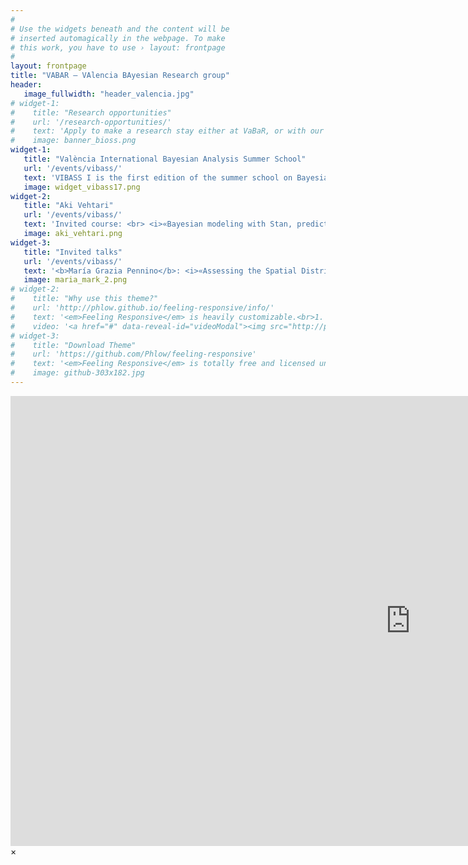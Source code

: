```yaml
---
#
# Use the widgets beneath and the content will be
# inserted automagically in the webpage. To make
# this work, you have to use › layout: frontpage
#
layout: frontpage
title: "VABAR – VAlencia BAyesian Research group"
header:
   image_fullwidth: "header_valencia.jpg"
# widget-1:
#    title: "Research opportunities"
#    url: '/research-opportunities/'
#    text: 'Apply to make a research stay either at VaBaR, or with our partners BioSS in Scotland.'
#    image: banner_bioss.png
widget-1:
   title: "València International Bayesian Analysis Summer School"
   url: '/events/vibass/'
   text: 'VIBASS I is the first edition of the summer school on Bayesian Statistics to be held from 17th until 21st July 2017 in València (Spain). VIBASS offers an opportunity to be introduced into the Bayesian reasoning without previous knowledge in the subject.<br /><b><a href="assets/vibass17/abstracts_book.pdf">Book of abstracts</a></b>'
   image: widget_vibass17.png
widget-2:
   title: "Aki Vehtari"
   url: '/events/vibass/'
   text: 'Invited course: <br> <i>«Bayesian modeling with Stan, predictive model assessment and comparison, and variable selection in large p, small n case.»</i>'
   image: aki_vehtari.png
widget-3:
   title: "Invited talks"
   url: '/events/vibass/'
   text: '<b>María Grazia Pennino</b>: <i>«Assessing the Spatial Distribution of Species using Bayesian Hierarchical Models»</i> <br> <b>Mark Brewer</b>: <i>«Practical Application of Bayesian Methods in Ecology and Environmental Science»</i>'
   image: maria_mark_2.png
# widget-2:
#    title: "Why use this theme?"
#    url: 'http://phlow.github.io/feeling-responsive/info/'
#    text: '<em>Feeling Responsive</em> is heavily customizable.<br>1. Language-Support :)<br>2. Optimized for speed and it&#39;s responsive.<br>3. Built on <a href="http://foundation.zurb.com/">Foundation Framework</a>.<br>4. Seven different Headers.<br>5. Customizable navigation, footer,...'
#    video: '<a href="#" data-reveal-id="videoModal"><img src="http://phlow.github.io/feeling-responsive/images/start-video-feeling-responsive-302x182.jpg" width="302" height="182" alt=""></a>'
# widget-3:
#    title: "Download Theme"
#    url: 'https://github.com/Phlow/feeling-responsive'
#    text: '<em>Feeling Responsive</em> is totally free and licensed under the MIT License. Make it your own and do with it what you want. Grab your copy or clone it at GitHub and start your website with it. Then tell me via Twitter <a href="http://twitter.com/phlow">@phlow</a>.'
#    image: github-303x182.jpg
---
```



<div id="videoModal" class="reveal-modal large" data-reveal="">
  <div class="flex-video widescreen vimeo" style="display: block;">
    <iframe width="1280" height="720" src="https://www.youtube.com/embed/3b5zCFSmVvU" frameborder="0" allowfullscreen></iframe>
  </div>
  <a class="close-reveal-modal">&#215;</a>
</div>

